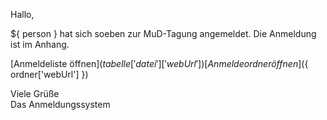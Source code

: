 Hallo,

${ person } hat sich soeben zur MuD-Tagung angemeldet.
Die Anmeldung ist im Anhang.

[Anmeldeliste öffnen](${ tabelle['datei']['webUrl'] })  
[Anmeldeordner öffnen](${ ordner['webUrl'] })

Viele Grüße  
Das Anmeldungssystem
